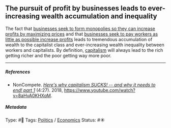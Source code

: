 ## The pursuit of profit by businesses leads to ever-increasing wealth accumulation and inequality

The fact that [businesses seek to form monopolies so they can increase profits by maximizing prices](Businesses%20seek%20to%20form%20monopolies%20so%20they%20can%20increase%20profits%20by%20maximizing%20prices.md) and that [businesses seek to pay workers as little as possible increase profits](Businesses%20seek%20to%20pay%20workers%20as%20little%20as%20possible%20increase%20profits.md) leads to tremendous accumulation of wealth to the capitalist class and ever-increasing wealth inequality between workers and capitalists. By definition, [capitalism](Capitalism.md) will always lead to the rich getting richer and the poor getting way more poor.

---

##### References

* NonCompete. *[Here's why capitalism SUCKS! -- and why it needs to end! part 1](Here's%20why%20capitalism%20SUCKS!%20--%20and%20why%20it%20needs%20to%20end!%20part%201.md)* (4:27). 2018, https://www.youtube.com/watch?v=8aHvA0KHXqM.

##### Metadata

Type: #🔴 
Tags: [Politics](Politics.md) / [Economics]()
Status: #☀️ 
